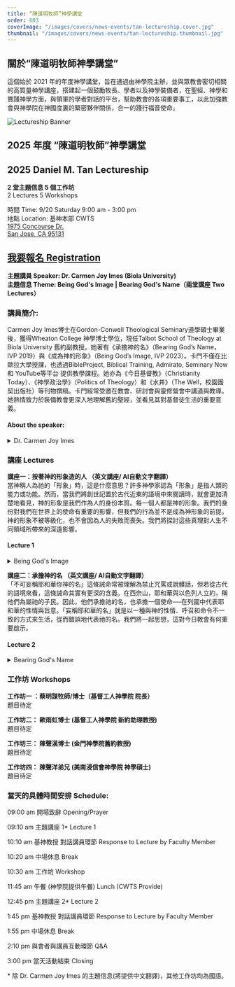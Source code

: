 ```yaml
---
title: “陳道明牧師”神學講堂
order: 603
coverImage: "/images/covers/news-events/tan-lectureship.cover.jpg"
thumbnail: "/images/covers/news-events/tan-lectureship.thumbnail.jpg"
---
```

<div class="text-center">

## 關於“陳道明牧師神學講堂”

</div>

這個始於 2021 年的年度神學講堂，旨在通過由神學院主辦，並與眾教會密切相關的高質量神學講座，搭建起一個鼓勵牧長、學者以及神學裝備者，在聖經、神學和實踐神學方面，與領軍的學者對話的平台，幫助教會的各項重要事工，以此加強教會與神學院在神國度裏的緊密夥伴關係，合一的踐行福音使命。

<div class="text-center">

![Lectureship Banner](/images/lectureship/lectureship2025.jpg)

## 2025 年度 “陳道明牧師”神學講堂

## 2025 Daniel M. Tan Lectureship

**2 堂主題信息 5 個工作坊**\
2 Lectures 5 Workshops

時間 Time: 9/20 Saturday 9:00 am - 3:00 pm\
地點 Location: 基神本部 CWTS\
[1975 Concourse Dr.\
San Jose, CA 95131](https://goo.gl/maps/Gi57SXut58CT5Ui38)

## [我要報名 Registration](https://form.jotform.com/251635428842158)

**主題講員 Speaker:  Dr. Carmen Joy Imes (Biola University)** \
**主題信息 Theme: Being God's Image | Bearing God's Name（兩堂講座 Two Lectures）**

</div>

### 講員簡介:

Carmen Joy Imes博士在Gordon-Conwell Theological Seminary道學碩士畢業後，獲得Wheaton College 神學博士學位，現任Talbot School of Theology at Biola University 舊約副教授。她著有《承擔神的名》（Bearing God’s Name，IVP 2019）與《成為神的形象》（Being God’s Image, IVP 2023）。卡門不僅在比歐拉大學授課，也透過BibleProject, Biblical Training, Admirato, Seminary Now 和 YouTube等平台 提供教學課程。她亦為《今日基督教》（Christianity Today）、《神學政治學》（Politics of Theology）和《水井》（The Well，校園團契出版社）等刊物撰稿。卡門經常受邀在教會、研討會與靈修營會中講道與教導。她熱情致力於裝備教會更深入地理解舊約聖經，並看見其對基督徒生活的重要意義。

#### About the speaker:
<details>
 <summary> Dr. Carmen Joy Imes </summary>
 received her Master of Divinity from Gordon-Conwell Theological Seminary and later earned her PhD in Theology from Wheaton College. She currently serves as Associate Professor of Old Testament at the Talbot School of Theology at Biola University. She is the author of Bearing God’s Name (IVP, 2019) and Being God’s Image (IVP, 2023).
In addition to teaching at Biola, Dr. Imes offers courses through platforms such as BibleProject, Biblical Training, Admirato, Seminary Now, and YouTube. She also writes for publications including Christianity Today, Politics of Theology, and The Well (published by InterVarsity’s Women in the Academy & Professions ministry).
Dr. Imes is frequently invited to preach and teach at churches, conferences, and retreats. She is passionate about equipping the church to engage more deeply with the Old Testament and to recognize its vital significance for Christian life today. </details>

### 講座 Lectures

**講座一：按著神的形象造的人 （英文講座/ AI自動文字翻譯）** \
當神稱人為祂的「形象」時，這是什麼意思？許多神學家認為「形象」是指人類的能力或功能。然而，當我們將創世記置於古代近東的語境中來閱讀時，就會更加清楚地看見，神的形象是我們作為人的身份本質。每一個人都是神的形象。我們的身份對我們在世界上的使命有重要的影響，但我們的行為並不是成為神形象的前提。神的形象不被等級化，也不會因為人的失敗而喪失。我們將探討這些真理對人生不同領域所帶來的深遠影響。

#### Lecture 1
<details>
<summary>Being God's Image</summary>
What does God mean when he calls humans his "image"? Many theologians have understood the image as a claim about human capacity or function. However, when we read Genesis in its ancient Near Eastern context, it becomes clear that the image of God is our human identity. Every human being is the image of God. Our identity has implications for our human vocation in the world, but our actions are not a prerequisite for our status as God's image. The image is not degreed, and the image cannot be lost. We'll explore the implications of these truths for various areas of life.</details>

**講座二：承擔神的名 （英文講座/ AI自動文字翻譯）**\
「不可妄稱耶和華你神的名」這條誡命常被理解為禁止咒罵或說髒話，但若從古代的語境來看，這條誡命其實有更深的含義。在西奈山，耶和華與以色列人立約，稱他們為屬祂的子民。因此，他們承擔祂的名，也承擔一個使命──在列國中代表耶和華的性情與旨意。「妄稱耶和華的名」就是以一種與神的性情、呼召和命令不一致的方式來生活，從而錯誤地代表祂的名。我們將一起思想，這對今日教會有何重要啟示。

#### Lecture 2
<details>
<summary>Bearing God's Name</summary>
The command not to take the Lord's name in vain is often taken to be a prohibition of swearing, but reading this command in its ancient context offers a different perspective. At Mt. Sinai, Yahweh called the Israelites into covenant relationship with himself and claimed them as his own people. As a result, they bear his name, along with a vocation to represent Yahweh among the nations. To "bear his name in vain" is to misrepresent the character and priorities of Yahweh by living in a way that's inconsistent with his character, calling, and commands. We'll consider implications for the church today.</details>

### 工作坊 Workshops
**工作坊一 ：蔡明謀牧師/博士（基督工人神學院 院長）** \
題目待定

**工作坊二： 歐雨虹博士 (基督工人神學院 新約助理教授)** \
題目待定

**工作坊三： 陳聲漢博士 (金門神學院舊約教授)** \
題目待定

**工作坊四： 陳聲洋弟兄 (美南浸信會神學院 神學碩士)** \
題目待定

### 當天的具體時間安排 Schedule:

09:00 am 開場致辭 Opening/Prayer

09:10 am 主題講座 1\* Lecture 1

10:10 am 基神教授 對話講員環節 Response to Lecture by Faculty Member

10:20 am 中場休息 Break

10:30 am 工作坊 Workshop

11:45 am 午餐 (神學院提供午餐) Lunch (CWTS Provide)

12:45 pm 主題講座 2\* Lecture 2

1:45 pm 基神教授 對話講員環節 Response to Lecture by Faculty Member

1:55 pm 中場休息 Break

2:10 pm 與會者與講員互動環節 Q&A 

3:00 pm 當天活動結束 Closing

\* 除 Dr. Carmen Joy Imes 的主題信息(將提供中文翻譯)，其他工作坊均為國語。
